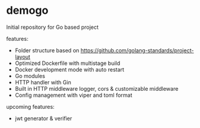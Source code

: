# demogo

Initial repository for Go based project

features:
- Folder structure based on https://github.com/golang-standards/project-layout
- Optimized Dockerfile with multistage build
- Docker development mode with auto restart
- Go modules 
- HTTP handler with Gin
- Built in HTTP middleware logger, cors & customizable middleware
- Config management with viper and toml format

upcoming features:
- jwt generator & verifier
